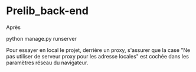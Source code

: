 Prelib_back-end
===============
Après

  python manage.py runserver

Pour essayer en local le projet, derrière un proxy, s'assurer que la case "Ne pas utiliser de serveur proxy pour les adresse locales" est cochée dans les paramètres réseau du navigateur.
